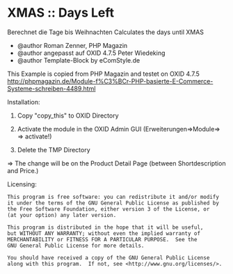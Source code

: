 XMAS :: Days Left
==============================
Berechnet die Tage bis Weihnachten
Calculates the days until XMAS

 * @author   Roman Zenner, PHP Magazin
 * @author   angepasst auf OXID 4.7.5 Peter Wiedeking
 * @author   Template-Block by eComStyle.de

This Example is copied from PHP Magazin and testet on OXID 4.7.5
http://phpmagazin.de/Module-f%C3%BCr-PHP-basierte-E-Commerce-Systeme-schreiben-4489.html


Installation: 

1.    Copy "copy_this" to OXID Directory

2.    Activate the module in the OXID Admin GUI (Erweiterungen=>Module=><XMAS> => activate!)

3.    Delete the TMP Directory

=> The change will be on the Product Detail Page (between Shortdescription and Price.)
	
	
Licensing: 


    This program is free software: you can redistribute it and/or modify
    it under the terms of the GNU General Public License as published by
    the Free Software Foundation, either version 3 of the License, or
    (at your option) any later version.

    This program is distributed in the hope that it will be useful,
    but WITHOUT ANY WARRANTY; without even the implied warranty of
    MERCHANTABILITY or FITNESS FOR A PARTICULAR PURPOSE.  See the
    GNU General Public License for more details.

    You should have received a copy of the GNU General Public License
    along with this program.  If not, see <http://www.gnu.org/licenses/>.